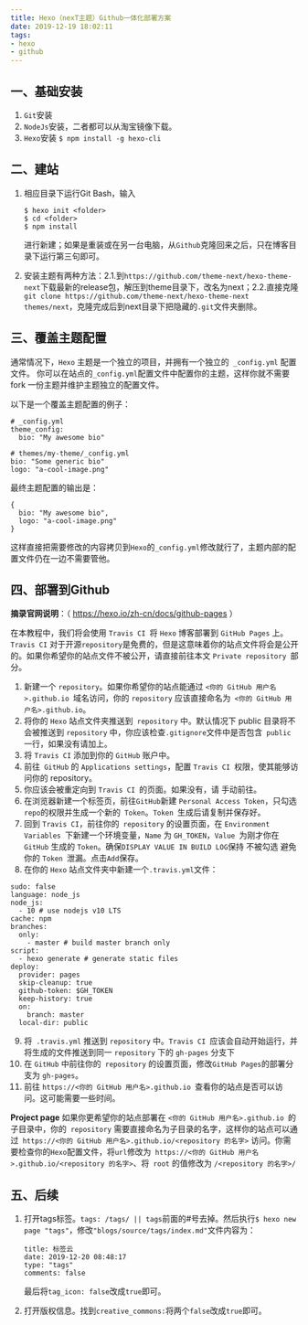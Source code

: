 ```yaml
---
title: Hexo（nexT主题）Github一体化部署方案
date: 2019-12-19 18:02:11
tags:
- hexo
- github
---
```


## 一、基础安装

1. `Git`安装
2. `NodeJs`安装，二者都可以从淘宝镜像下载。
3. `Hexo`安装
   `$ npm install -g hexo-cli`

<!-- more -->

## 二、建站

1. 相应目录下运行Git Bash，输入

   ```
   $ hexo init <folder>
   $ cd <folder>
   $ npm install
   ```

   进行新建；如果是重装或在另一台电脑，从`Github`克隆回来之后，只在博客目录下运行第三句即可。

2. 安装主题有两种方法：2.1.到`https://github.com/theme-next/hexo-theme-next`下载最新的release包，解压到theme目录下，改名为next；2.2.直接克隆`git clone https://github.com/theme-next/hexo-theme-next themes/next`，克隆完成后到next目录下把隐藏的`.git`文件夹删除。

## 三、覆盖主题配置
通常情况下，`Hexo` 主题是一个独立的项目，并拥有一个独立的` _config.yml` 配置文件。
你可以在站点的` _config.yml `配置文件中配置你的主题，这样你就不需要 fork 一份主题并维护主题独立的配置文件。

以下是一个覆盖主题配置的例子：

```
# _config.yml
theme_config:
  bio: "My awesome bio"
```

```
# themes/my-theme/_config.yml
bio: "Some generic bio"
logo: "a-cool-image.png"
```

最终主题配置的输出是：

```
{
  bio: "My awesome bio",
  logo: "a-cool-image.png"
}
```

这样直接把需要修改的内容拷贝到`Hexo`的`_config.yml`修改就行了，主题内部的配置文件仍在一边不需要管他。

## 四、部署到Github

**摘录官网说明**：（ https://hexo.io/zh-cn/docs/github-pages ）

在本教程中，我们将会使用 `Travis CI `将 `Hexo` 博客部署到 `GitHub Pages` 上。`Travis CI` 对于开源` repository `是免费的，但是这意味着你的站点文件将会是公开的。如果你希望你的站点文件不被公开，请直接前往本文 `Private repository `部分。

1. 新建一个 `repository`。如果你希望你的站点能通过 `<你的 GitHub 用户名>.github.io `域名访问，你的 `repository` 应该直接命名为` <你的 GitHub 用户名>.github.io`。
2. 将你的 `Hexo` 站点文件夹推送到` repository` 中。默认情况下 public 目录将不会被推送到 `repository` 中，你应该检查` .gitignore `文件中是否包含` public` 一行，如果没有请加上。
3. 将 `Travis CI` 添加到你的 `GitHub` 账户中。
4. 前往` GitHub` 的 `Applications settings`，配置 `Travis CI `权限，使其能够访问你的 repository。
5. 你应该会被重定向到 `Travis CI `的页面。如果没有，请 手动前往。
6. 在浏览器新建一个标签页，前往` GitHub `新建 `Personal Access Token`，只勾选` repo `的权限并生成一个新的` Token`。`Token `生成后请复制并保存好。
7. 回到 `Travis CI`，前往你的` repository` 的设置页面，在 `Environment Variables `下新建一个环境变量，`Name` 为 `GH_TOKEN`，`Value `为刚才你在 `GitHub` 生成的 `Token`。确保` DISPLAY VALUE IN BUILD LOG `保持 不被勾选 避免你的 `Token `泄漏。点击` Add `保存。
8. 在你的 `Hexo` 站点文件夹中新建一个` .travis.yml `文件：

```
sudo: false
language: node_js
node_js:
  - 10 # use nodejs v10 LTS
cache: npm
branches:
  only:
    - master # build master branch only
script:
  - hexo generate # generate static files
deploy:
  provider: pages
  skip-cleanup: true
  github-token: $GH_TOKEN
  keep-history: true
  on:
    branch: master
  local-dir: public
```

9. 将` .travis.yml` 推送到 `repository` 中。`Travis CI `应该会自动开始运行，并将生成的文件推送到同一 `repository` 下的 `gh-pages` 分支下
10. 在 `GitHub` 中前往你的` repository` 的设置页面，修改` GitHub Pages `的部署分支为 `gh-pages`。
11. 前往 `https://<你的 GitHub 用户名>.github.io `查看你的站点是否可以访问。这可能需要一些时间。

**Project page**
如果你更希望你的站点部署在 `<你的 GitHub 用户名>.github.io `的子目录中，你的` repository` 需要直接命名为子目录的名字，这样你的站点可以通过` https://<你的 GitHub 用户名>.github.io/<repository 的名字>` 访问。你需要检查你的` Hexo `配置文件，将` url `修改为` https://<你的 GitHub 用户名>.github.io/<repository 的名字>`、将` root` 的值修改为 `/<repository 的名字>/`

## 五、后续

1. 打开tags标签。`tags: /tags/ || tags`前面的#号去掉。然后执行`$ hexo new page "tags"`，修改`"blogs/source/tags/index.md"`文件内容为：

   ```
   title: 标签云
   date: 2019-12-20 08:48:17
   type: "tags"
   comments: false
   ```

   最后将`tag_icon: false`改成`true`即可。

2. 打开版权信息。找到`creative_commons:`将两个`false`改成`true`即可。